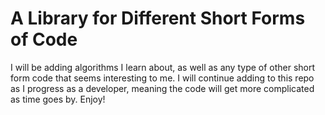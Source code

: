# A Library for Different Short Forms of Code

I will be adding algorithms I learn about, as well as any type of other short form code that seems interesting to me. I will continue adding to this repo as I progress as a developer, meaning the code will get more complicated as time goes by.
Enjoy!
